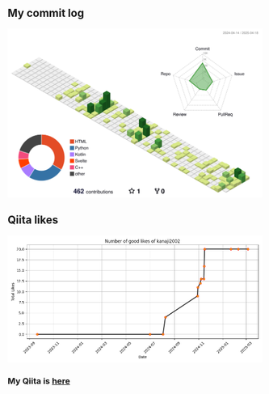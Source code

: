 ## My commit log
![](./profile-3d-contrib/profile-green-animate.svg)


## Qiita likes
![Qiita Likes Graph](output.png)


###  My Qiita is [here](https://qiita.com/kanaji2002)
